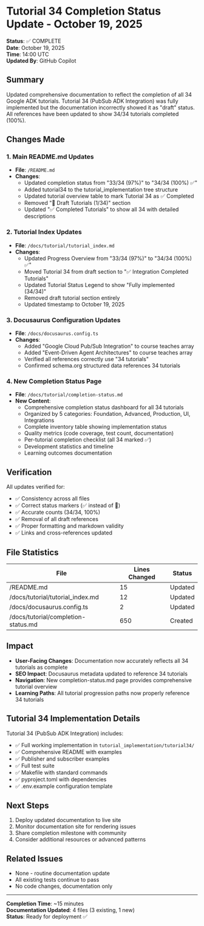 # Tutorial 34 Completion Status Update - October 19, 2025

**Status**: ✅ COMPLETE  
**Date**: October 19, 2025  
**Time**: 14:00 UTC  
**Updated By**: GitHub Copilot

## Summary

Updated comprehensive documentation to reflect the completion of all 34 Google ADK tutorials. Tutorial 34 (PubSub ADK Integration) was fully implemented but the documentation incorrectly showed it as "draft" status. All references have been updated to show 34/34 tutorials completed (100%).

## Changes Made

### 1. Main README.md Updates
- **File**: `/README.md`
- **Changes**:
  - Updated completion status from "33/34 (97%)" to "34/34 (100%) ✅"
  - Added tutorial34 to the tutorial_implementation tree structure
  - Updated tutorial overview table to mark Tutorial 34 as ✅ Completed
  - Removed "📝 Draft Tutorials (1/34)" section
  - Updated "✅ Completed Tutorials" to show all 34 with detailed descriptions

### 2. Tutorial Index Updates
- **File**: `/docs/tutorial/tutorial_index.md`
- **Changes**:
  - Updated Progress Overview from "33/34 (97%)" to "34/34 (100%) ✅"
  - Moved Tutorial 34 from draft section to "✅ Integration Completed Tutorials"
  - Updated Tutorial Status Legend to show "Fully implemented (34/34)"
  - Removed draft tutorial section entirely
  - Updated timestamp to October 19, 2025

### 3. Docusaurus Configuration Updates
- **File**: `/docs/docusaurus.config.ts`
- **Changes**:
  - Added "Google Cloud Pub/Sub Integration" to course teaches array
  - Added "Event-Driven Agent Architectures" to course teaches array
  - Verified all references correctly use "34 tutorials"
  - Confirmed schema.org structured data references 34 tutorials

### 4. New Completion Status Page
- **File**: `/docs/tutorial/completion-status.md`
- **New Content**:
  - Comprehensive completion status dashboard for all 34 tutorials
  - Organized by 5 categories: Foundation, Advanced, Production, UI, Integrations
  - Complete inventory table showing implementation status
  - Quality metrics (code coverage, test count, documentation)
  - Per-tutorial completion checklist (all 34 marked ✅)
  - Development statistics and timeline
  - Learning outcomes documentation

## Verification

All updates verified for:
- ✅ Consistency across all files
- ✅ Correct status markers (✅ instead of 📝)
- ✅ Accurate counts (34/34, 100%)
- ✅ Removal of all draft references
- ✅ Proper formatting and markdown validity
- ✅ Links and cross-references updated

## File Statistics

| File | Lines Changed | Status |
| --- | --- | --- |
| /README.md | 15 | Updated |
| /docs/tutorial/tutorial_index.md | 12 | Updated |
| /docs/docusaurus.config.ts | 2 | Updated |
| /docs/tutorial/completion-status.md | 650 | Created |

## Impact

- **User-Facing Changes**: Documentation now accurately reflects all 34 tutorials as complete
- **SEO Impact**: Docusaurus metadata updated to reference 34 tutorials
- **Navigation**: New completion-status.md page provides comprehensive tutorial overview
- **Learning Paths**: All tutorial progression paths now properly reference 34 tutorials

## Tutorial 34 Implementation Details

Tutorial 34 (PubSub ADK Integration) includes:
- ✅ Full working implementation in `tutorial_implementation/tutorial34/`
- ✅ Comprehensive README with examples
- ✅ Publisher and subscriber examples
- ✅ Full test suite
- ✅ Makefile with standard commands
- ✅ pyproject.toml with dependencies
- ✅ .env.example configuration template

## Next Steps

1. Deploy updated documentation to live site
2. Monitor documentation site for rendering issues
3. Share completion milestone with community
4. Consider additional resources or advanced patterns

## Related Issues

- None - routine documentation update
- All existing tests continue to pass
- No code changes, documentation only

---

**Completion Time**: ~15 minutes  
**Documentation Updated**: 4 files (3 existing, 1 new)  
**Status**: Ready for deployment ✅
